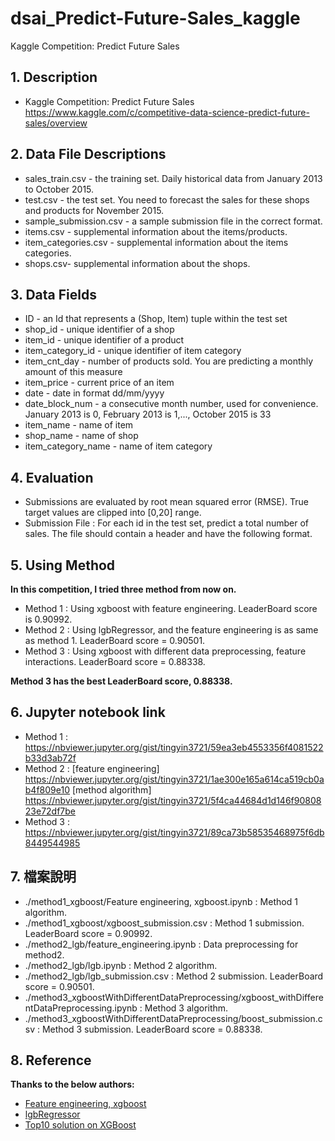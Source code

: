 # dsai_Predict-Future-Sales_kaggle
Kaggle Competition: Predict Future Sales

## 1. Description
 - Kaggle Competition: Predict Future Sales  https://www.kaggle.com/c/competitive-data-science-predict-future-sales/overview

## 2. Data File Descriptions
 - sales_train.csv - the training set. Daily historical data from January 2013 to October 2015.
 - test.csv - the test set. You need to forecast the sales for these shops and products for November 2015.
 - sample_submission.csv - a sample submission file in the correct format.
 - items.csv - supplemental information about the items/products.
 - item_categories.csv  - supplemental information about the items categories.
 - shops.csv- supplemental information about the shops.

## 3. Data Fields
 - ID - an Id that represents a (Shop, Item) tuple within the test set
 - shop_id - unique identifier of a shop
 - item_id - unique identifier of a product
 - item_category_id - unique identifier of item category
 - item_cnt_day - number of products sold. You are predicting a monthly amount of this measure
 - item_price - current price of an item
 - date - date in format dd/mm/yyyy
 - date_block_num - a consecutive month number, used for convenience. January 2013 is 0, February 2013 is 1,..., October 2015 is 33
 - item_name - name of item
 - shop_name - name of shop
 - item_category_name - name of item category

## 4. Evaluation
 - Submissions are evaluated by root mean squared error (RMSE). True target values are clipped into [0,20] range.
 - Submission File : For each id in the test set, predict a total number of sales. The file should contain a header and have the following format.

## 5. Using Method
**In this competition, I tried three method from now on.**
 - Method 1 : Using xgboost with feature engineering. LeaderBoard score is 0.90992.
 - Method 2 : Using lgbRegressor, and the feature engineering is as same as method 1. LeaderBoard score = 0.90501.
 - Method 3 : Using xgboost with different data preprocessing, feature interactions. LeaderBoard score = 0.88338.
 
**Method 3 has the best LeaderBoard score, 0.88338.**
 
## 6. Jupyter notebook link
 - Method 1 : https://nbviewer.jupyter.org/gist/tingyin3721/59ea3eb4553356f4081522b33d3ab72f
 - Method 2 : [feature engineering] https://nbviewer.jupyter.org/gist/tingyin3721/1ae300e165a614ca519cb0ab4f809e10
              [method algorithm] https://nbviewer.jupyter.org/gist/tingyin3721/5f4ca44684d1d146f9080823e72df7be
 - Method 3 : https://nbviewer.jupyter.org/gist/tingyin3721/89ca73b58535468975f6db8449544985

## 7. 檔案說明
 - ./method1_xgboost/Feature engineering, xgboost.ipynb : Method 1 algorithm.
 - ./method1_xgboost/xgboost_submission.csv : Method 1 submission. LeaderBoard score = 0.90992.
 - ./method2_lgb/feature_engineering.ipynb : Data preprocessing for method2.
 - ./method2_lgb/lgb.ipynb : Method 2 algorithm.
 - ./method2_lgb/lgb_submission.csv : Method 2 submission. LeaderBoard score = 0.90501.
 - ./method3_xgboostWithDifferentDataPreprocessing/xgboost_withDifferentDataPreprocessing.ipynb : Method 3 algorithm.
 - ./method3_xgboostWithDifferentDataPreprocessing/boost_submission.csv : Method 3 submission. LeaderBoard score = 0.88338.

## 8. Reference
 **Thanks to the below authors:**
 - [Feature engineering, xgboost](https://www.kaggle.com/dlarionov/feature-engineering-xgboost)
 - [lgbRegressor](https://github.com/NoxMoon/predict-future-sales?fbclid=IwAR0pEGHZqywHNfwnGriuJy1y91YWgAQP0NPgtEhMh0bmighmWgK3RU2QQJs)
 - [Top10 solution on XGBoost](https://www.kaggle.com/obichkin/top10-solution-on-xgboost?fbclid=IwAR0okyD4pcGLaeLu9yiXaoVmbqC6luospMWKLFjfMd2FV1V6j-OYFrhOY0g)